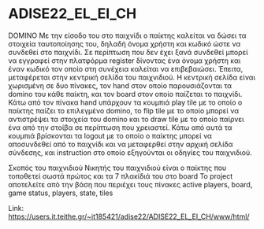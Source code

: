 # ADISE22_EL_EI_CH
DOMINO
Με την είσοδο του στο παιχνίδι ο παίκτης καλείται να δώσει τα στοιχεία ταυτοποίησης του, δηλαδή όνομα χρήστη και κωδικό ώστε να συνδεθεί στο παιχνίδι. Σε περίπτωση που δεν έχει ξανά συνδεθεί μπορεί να εγγραφεί στην πλατφόρμα register δίνοντας ένα όνομα χρήστη και έναν κωδικό τον οποίο στη συνέχεια καλείται να επιβεβαιώσει. Έπειτα, μεταφέρεται στην κεντρική σελίδα του παιχνιδιού. H κεντρική σελίδα είναι χωρισμένη σε δυο πίνακες, τον hand στον οποίο παρουσιάζονται τα domino του κάθε παίκτη,  και τον board στον οποίο παίζεται το παιχνίδι. Κάτω από τον πίνακα hand υπάρχουν τα κουμπιά play tile με το οποίο ο παίκτης παίζει το επιλεγμένο domino, το flip tile με το οποίο μπορεί να αντιστρέψει τα στοιχεία του domino  και το draw tile με το οποίο παίρνει ένα από την στοίβα σε περίπτωση που χρειαστεί. Κάτω από αυτά τα κουμπιά βρίσκονται τα logout με το οποίο ο παίκτης μπορεί να αποσυνδεθεί από το παιχνίδι και να μεταφερθεί στην αρχική σελίδα σύνδεσης, και instruction στο οποίο εξηγούνται οι οδηγίες του παιχνιδιού.

Σκοπός του παιχνιδιού
Νικητής του παιχνιδιού είναι ο παίκτης που τοποθετεί σωστά πρώτος και τα 7 πλακίδιά του στο board
Το project αποτελείτε από την βάση που περιέχει τους πίνακες active players, board, game status, players, state, tiles

Link: https://users.it.teithe.gr/~it185421/adise22/ADISE22_EL_EI_CH/www/html/